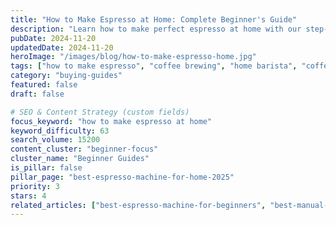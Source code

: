 ```yaml
---
title: "How to Make Espresso at Home: Complete Beginner's Guide"
description: "Learn how to make perfect espresso at home with our step-by-step guide. Master the basics of grinding, dosing, and extraction."
pubDate: 2024-11-20
updatedDate: 2024-11-20
heroImage: "/images/blog/how-to-make-espresso-home.jpg"
tags: ["how to make espresso", "coffee brewing", "home barista", "coffee techniques"]
category: "buying-guides"
featured: false
draft: false

# SEO & Content Strategy (custom fields)
focus_keyword: "how to make espresso at home"
keyword_difficulty: 63
search_volume: 15200
content_cluster: "beginner-focus"
cluster_name: "Beginner Guides"
is_pillar: false
pillar_page: "best-espresso-machine-for-home-2025"
priority: 3
stars: 4
related_articles: ["best-espresso-machine-for-beginners", "best-manual-espresso-machine", "espresso-grinder-guide"]
---
```


